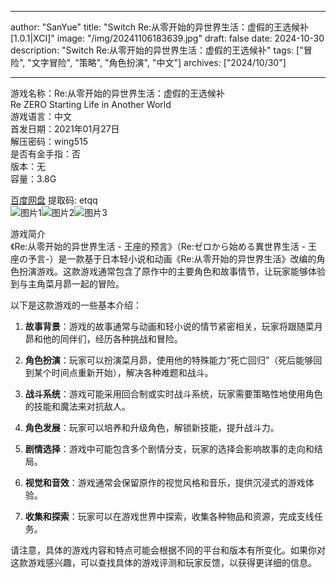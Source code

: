 
---
author: "SanYue"
title: "Switch Re:从零开始的异世界生活：虚假的王选候补[1.0.1|XCI]"
image: "/img/20241106183639.jpg"
draft: false
date: 2024-10-30
description: "Switch Re:从零开始的异世界生活：虚假的王选候补"
tags: ["冒险", "文字冒险", "策略", "角色扮演", "中文"]
archives: ["2024/10/30"]

---

游戏名称：Re:从零开始的异世界生活：虚假的王选候补   
Re ZERO Starting Life in Another World    
游戏语言：中文  
首发日期：2021年01月27日  
解压密码：wing515  
是否有金手指：否  
版本：无   
容量：3.8G

[百度网盘](https://pan.baidu.com/s/1U4IjVlRobo5hwI78qRh9lQ) 提取码: etqq  
![图片1](/img/1d923f.jpg)![图片2](/img/8d325c.jpg)![图片3](/img/445606.jpg)  

游戏简介  
《Re:从零开始的异世界生活 - 王座的预言》（Re:ゼロから始める異世界生活 - 王座の予言-）是一款基于日本轻小说和动画《Re:从零开始的异世界生活》改编的角色扮演游戏。这款游戏通常包含了原作中的主要角色和故事情节，让玩家能够体验到与主角菜月昴一起的冒险。

以下是这款游戏的一些基本介绍：

1. **故事背景**：游戏的故事通常与动画和轻小说的情节紧密相关，玩家将跟随菜月昴和他的同伴们，经历各种挑战和冒险。

2. **角色扮演**：玩家可以扮演菜月昴，使用他的特殊能力“死亡回归”（死后能够回到某个时间点重新开始），解决各种难题和战斗。

3. **战斗系统**：游戏可能采用回合制或实时战斗系统，玩家需要策略性地使用角色的技能和魔法来对抗敌人。

4. **角色发展**：玩家可以培养和升级角色，解锁新技能，提升战斗力。

5. **剧情选择**：游戏中可能包含多个剧情分支，玩家的选择会影响故事的走向和结局。

6. **视觉和音效**：游戏通常会保留原作的视觉风格和音乐，提供沉浸式的游戏体验。

7. **收集和探索**：玩家可以在游戏世界中探索，收集各种物品和资源，完成支线任务。

请注意，具体的游戏内容和特点可能会根据不同的平台和版本有所变化。如果你对这款游戏感兴趣，可以查找具体的游戏评测和玩家反馈，以获得更详细的信息。
